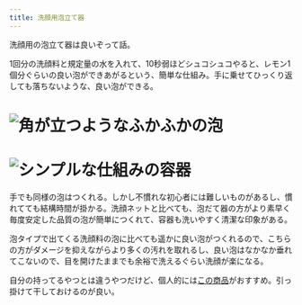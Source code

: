 ```yaml
---
title: 洗顔用泡立て器
---
```

洗顔用の泡立て器は良いぞって話。

1回分の洗顔料と規定量の水を入れて、10秒弱ほどシュコシュコやると、レモン1個分ぐらいの良い泡ができあがるという、簡単な仕組み。手に乗せてひっくり返しても落ちないような、良い泡ができる。

![](https://lh5.googleusercontent.com/GompiabO1lStTwAV52672x2YaTN02FnjVCP10RXhQB3qS4gqDD55xcJ3l7N3Ff9VOHC0AN6t-qfHThtGFVNUtn480zWQ--7lEDi06lWv0nIGkQRB_u0bPC4Mzy3Wk_WCxuoAepv3JmxghSC4FqLhAfeDbnzTn3MzE9wM-ouzonmqIu0RXcnBvxpf "角が立つようなふかふかの泡")
===============================================================================================================================================================================================================================================

![](https://lh5.googleusercontent.com/x7pXF69yfDi7DMd_WKh8t3qgjFW8kjvZPzrgucOLNj6Nz_BPwAYUinI8JaNmE8YC1aXmxrSi7OMBpMwQoGagaHAAsFYR3asdXu3noG2aresvgVvUpqm4_cN96Vx34Yy-45v6uHmGmiL1DsTLkWPeMU9UwsBwxEqFUbKlhIYvTdg6Ojh43MtAfD4s "シンプルな仕組みの容器")
=============================================================================================================================================================================================================================================

手でも同様の泡はつくれる。しかし不慣れな初心者には難しいものがあるし、慣れてても結構時間が掛かる。洗顔ネットと比べても、泡だて器の方がより素早く毎度安定した品質の泡が簡単につくれて、容器も洗いやすく清潔な印象がある。

泡タイプで出てくる洗顔料の泡に比べても遥かに良い泡がつくれるので、こちらの方がダメージを抑えながらより多くの汚れを取れるし、良い泡はなかなか垂れてこないので、目を開けたままでも余裕で洗えるぐらい洗顔が楽になる。

自分の持ってるやつとは違うやつだけど、個人的には[この商品](https://www.amazon.co.jp/dp/B09KMP9GDN)がおすすめ。引っ掛けて干しておけるのが良い。
